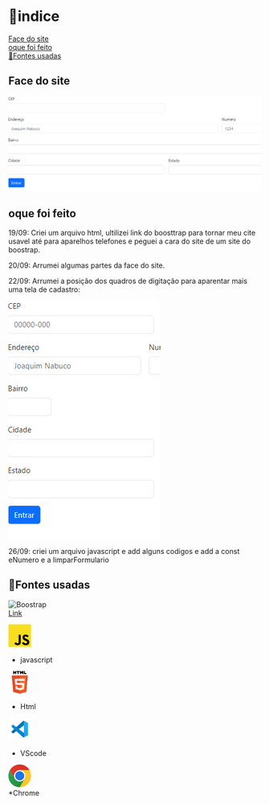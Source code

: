 # 📂indice

[Face do site](#face-do-site) <br>
[oque foi feito](#oque-foi-feito) <br>
[🔗Fontes usadas](#fontes-usadas) <br>

## Face do site
![img](img/Captura%20de%20tela%202023-09-20%20123906.png)

## oque foi feito

19/09: Criei um arquivo html, ultilizei link do boosttrap para tornar meu cite usavel até para aparelhos telefones e peguei a cara do site de um site do boostrap.

20/09: Arrumei algumas partes da face do site.

22/09: Arrumei a posição dos quadros de digitação para aparentar mais uma tela de cadastro:


![img](img/imgcell.png)

26/09: criei um arquivo javascript e add alguns codigos e add a const eNumero e a limparFormulario

## 🔗Fontes usadas

![Boostrap](https://img.shields.io/badge/Bootstrap-563D7C?style=for-the-badge&logo=bootstrap&logoColor=white) <br>
[Link](https://getbootstrap.com/docs/5.0/forms/layout/)

<img src="img/java.png" width="45px"><br>
* javascript

<img src="img/html.png" width="45px"><br>
* Html

<img src="img/vscode.jpg" width="45px"><br>
* VScode

<img src="img/chrome.jpg" width="45px"><br>
*Chrome